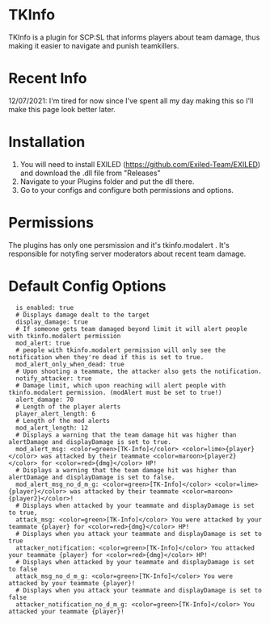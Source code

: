 # TKInfo
TKInfo is a plugin for SCP:SL that informs players about team damage, thus making it easier to navigate and punish teamkillers.

# Recent Info

12/07/2021: I'm tired for now since I've spent all my day making this so I'll make this page look better later.

# Installation
1. You will need to install EXILED (https://github.com/Exiled-Team/EXILED) and download the .dll file from "Releases"
2. Navigate to your Plugins folder and put the dll there.
3. Go to your configs and configure both permissions and options.

# Permissions
The plugins has only one persmission and it's tkinfo.modalert . It's responsible for notyfing server moderators about recent team damage.

# Default Config Options
```
  is_enabled: true
  # Displays damage dealt to the target
  display_damage: true
  # If someone gets team damaged beyond limit it will alert people with tkinfo.modalert permission
  mod_alert: true
  # people with tkinfo.modalert permission will only see the notification when they're dead if this is set to true.
  mod_alert_only_when_dead: true
  # Upon shooting a teammate, the attacker also gets the notification.
  notify_attacker: true
  # Damage limit, which upon reaching will alert people with tkinfo.modalert permission. (modAlert must be set to true!)
  alert_damage: 70
  # Length of the player alerts
  player_alert_length: 6
  # Length of the mod alerts
  mod_alert_length: 12
  # Displays a warning that the team damage hit was higher than alertDamage and displayDamage is set to true.
  mod_alert_msg: <color=green>[TK-Info]</color> <color=lime>{player}</color> was attacked by their teammate <color=maroon>{player2}</color> for <color=red>{dmg}</color> HP!
  # Displays a warning that the team damage hit was higher than alertDamage and displayDamage is set to false.
  mod_alert_msg_no_d_m_g: <color=green>[TK-Info]</color> <color=lime>{player}</color> was attacked by their teammate <color=maroon>{player2}</color>!
  # Displays when attacked by your teammate and displayDamage is set to true,
  attack_msg: <color=green>[TK-Info]</color> You were attacked by your teammate {player} for <color=red>{dmg}</color> HP!
  # Displays when you attack your teammate and displayDamage is set to true
  attacker_notification: <color=green>[TK-Info]</color> You attacked your teammate {player} for <color=red>{dmg}</color> HP!
  # Displays when attacked by your teammate and displayDamage is set to false
  attack_msg_no_d_m_g: <color=green>[TK-Info]</color> You were attacked by your teammate {player}!
  # Displays when you attack your teammate and displayDamage is set to false
  attacker_notification_no_d_m_g: <color=green>[TK-Info]</color> You attacked your teammate {player}!
```
